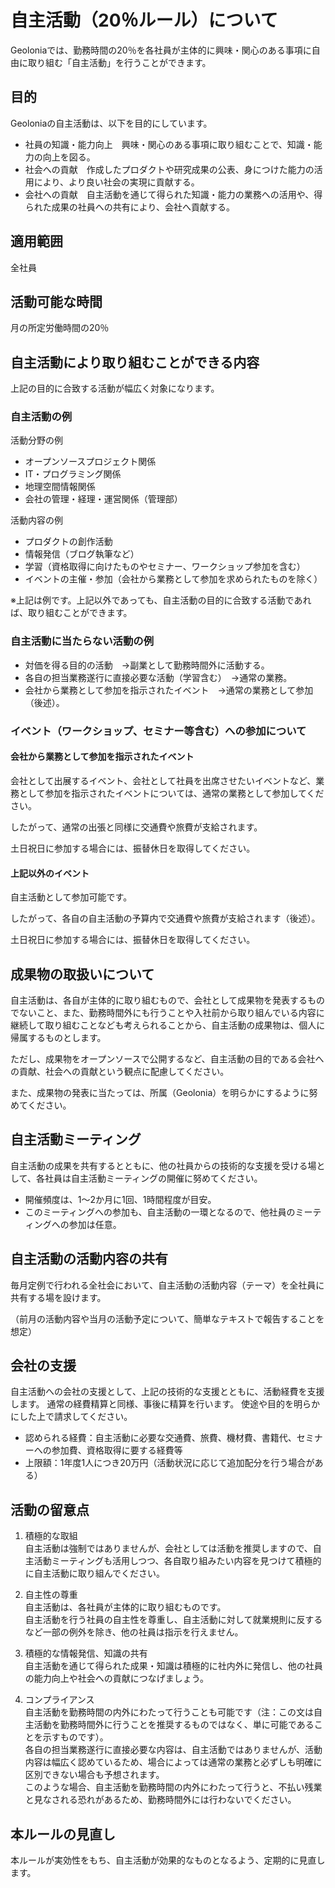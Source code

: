 # 自主活動（20％ルール）について

Geoloniaでは、勤務時間の20％を各社員が主体的に興味・関心のある事項に自由に取り組む「自主活動」を行うことができます。

## 目的
Geoloniaの自主活動は、以下を目的にしています。
- 社員の知識・能力向上　興味・関心のある事項に取り組むことで、知識・能力の向上を図る。
- 社会への貢献　作成したプロダクトや研究成果の公表、身につけた能力の活用により、より良い社会の実現に貢献する。
- 会社への貢献　自主活動を通じて得られた知識・能力の業務への活用や、得られた成果の社員への共有により、会社へ貢献する。

## 適用範囲
全社員

## 活動可能な時間
月の所定労働時間の20％

## 自主活動により取り組むことができる内容
上記の目的に合致する活動が幅広く対象になります。

### 自主活動の例
活動分野の例
- オープンソースプロジェクト関係
- IT・プログラミング関係
- 地理空間情報関係
- 会社の管理・経理・運営関係（管理部）

活動内容の例
- プロダクトの創作活動
- 情報発信（ブログ執筆など）
- 学習（資格取得に向けたものやセミナー、ワークショップ参加を含む）
- イベントの主催・参加（会社から業務として参加を求められたものを除く）

※上記は例です。上記以外であっても、自主活動の目的に合致する活動であれば、取り組むことができます。

### 自主活動に当たらない活動の例
- 対価を得る目的の活動　→副業として勤務時間外に活動する。
- 各自の担当業務遂行に直接必要な活動（学習含む）　→通常の業務。
- 会社から業務として参加を指示されたイベント　→通常の業務として参加（後述）。

### イベント（ワークショップ、セミナー等含む）への参加について
#### 会社から業務として参加を指示されたイベント
会社として出展するイベント、会社として社員を出席させたいイベントなど、業務として参加を指示されたイベントについては、通常の業務として参加してください。

したがって、通常の出張と同様に交通費や旅費が支給されます。

土日祝日に参加する場合には、振替休日を取得してください。

#### 上記以外のイベント
自主活動として参加可能です。

したがって、各自の自主活動の予算内で交通費や旅費が支給されます（後述）。

土日祝日に参加する場合には、振替休日を取得してください。

## 成果物の取扱いについて
自主活動は、各自が主体的に取り組むもので、会社として成果物を発表するものでないこと、また、勤務時間外にも行うことや入社前から取り組んでいる内容に継続して取り組むことなども考えられることから、自主活動の成果物は、個人に帰属するものとします。

ただし、成果物をオープンソースで公開するなど、自主活動の目的である会社への貢献、社会への貢献という観点に配慮してください。

また、成果物の発表に当たっては、所属（Geolonia）を明らかにするように努めてください。

## 自主活動ミーティング
自主活動の成果を共有するとともに、他の社員からの技術的な支援を受ける場として、各社員は自主活動ミーティングの開催に努めてください。
- 開催頻度は、1～2か月に1回、1時間程度が目安。
- このミーティングへの参加も、自主活動の一環となるので、他社員のミーティングへの参加は任意。

## 自主活動の活動内容の共有
毎月定例で行われる全社会において、自主活動の活動内容（テーマ）を全社員に共有する場を設けます。

（前月の活動内容や当月の活動予定について、簡単なテキストで報告することを想定）

## 会社の支援
自主活動への会社の支援として、上記の技術的な支援とともに、活動経費を支援します。
通常の経費精算と同様、事後に精算を行います。
使途や目的を明らかにした上で請求してください。

- 認められる経費：自主活動に必要な交通費、旅費、機材費、書籍代、セミナーへの参加費、資格取得に要する経費等
- 上限額：1年度1人につき20万円（活動状況に応じて追加配分を行う場合がある）

## 活動の留意点
1. 積極的な取組  
自主活動は強制ではありませんが、会社としては活動を推奨しますので、自主活動ミーティングも活用しつつ、各自取り組みたい内容を見つけて積極的に自主活動に取り組んでください。

2. 自主性の尊重  
自主活動は、各社員が主体的に取り組むものです。  
自主活動を行う社員の自主性を尊重し、自主活動に対して就業規則に反するなど一部の例外を除き、他の社員は指示を行えません。

4. 積極的な情報発信、知識の共有  
自主活動を通じて得られた成果・知識は積極的に社内外に発信し、他の社員の能力向上や社会への貢献につなげましょう。  

5. コンプライアンス  
自主活動を勤務時間の内外にわたって行うことも可能です（注：この文は自主活動を勤務時間外に行うことを推奨するものではなく、単に可能であることを示すものです）。  
各自の担当業務遂行に直接必要な内容は、自主活動ではありませんが、活動内容は幅広く認めているため、場合によっては通常の業務と必ずしも明確に区別できない場合も予想されます。  
このような場合、自主活動を勤務時間の内外にわたって行うと、不払い残業と見なされる恐れがあるため、勤務時間外には行わないでください。  

## 本ルールの見直し
本ルールが実効性をもち、自主活動が効果的なものとなるよう、定期的に見直します。
